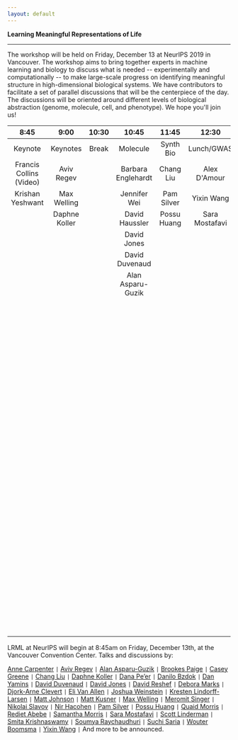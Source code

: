 ```yaml
---
layout: default
---
```


**Learning Meaningful Representations of Life**

***

The workshop will be held on Friday, December 13 at NeurIPS 2019 in Vancouver. The workshop aims to bring together experts in machine learning and biology to discuss what is needed -- experimentally and computationally -- to make large-scale progress on identifying meaningful structure in high-dimensional biological systems. We have contributors to facilitate a set of parallel discussions that will be the centerpiece of the day. The discussions will be oriented around different levels of biological abstraction (genome, molecule, cell, and phenotype). We hope you'll join us!




|           8:45          |     9:00      | 10:30 |        10:45       |     11:45    |      12:30     |          13:30         | 15:15 |               15:30              |      17:15      |  18:00  |
|:-----------------------:|:-------------:|:-----:|:------------------:|:------------:|:--------------:|:----------------------:|:-----:|:--------------------------------:|:---------------:|:-------:|
|         Keynote         |    Keynotes   | Break |      Molecule      |   Synth Bio  |   Lunch/GWAS   |        Phenotype       | Break |               Cell               | Closing Address | Posters |
| Francis Collins (Video) | Aviv Regev    |       | Barbara Englehardt       | Chang Liu    | Alex D'Amour   | Nir Hacohen            |       | Anne Carpenter                   | Ila Fiete       |         |
| Krishan Yeshwant        | Max Welling   |       | Jennifer Wei    | Pam Silver   | Yixin Wang     | David Reshef           |       | Hui Ting Grace Yeo               | Chris Sander    |         |
|                         | Daphne Koller |       | David Haussler     | Possu Huang  | Sara Mostafavi | Matt Johnson           |       | Jian Zhou                        | Dana Pe'er      |         |
|                         |               |       | David Jones           |              |                | Samantha Morris        |       | Maria Chikina                    |                 |         |
|                         |               |       | David Duvenaud   |              |                | Aurel Nagy             |       | Alexander Tong                   |                 |         |
|                         |               |       | Alan Asparu-Guzik |              |                | Gokcen Eraslan         |       | Benjamin Lengerich               |                 |         |
|                         |               |       |      |              |                | Meromit Singer         |       | Aly O. Abdelkareem               |                 |         |
|                         |               |       |   |              |                | Eli van Allen          |       | Gokcen Eraslan                   |                 |         |
|                         |               |       |      |              |                | Smita Krishnaswamy     |       | Andrew Blumberg                  |                 |         |
|                         |               |       |        |              |                | Casey Greene           |       | Stephen Ra                       |                 |         |
|                         |               |       |        |              |                | Scott Linderman        |       | Daniel Burkhardt                 |                 |         |
|                         |               |       |                    |              |                | Alex Bloemendal        |       | Emanuel Flores Bautista          |                 |         |
|                         |               |       |                    |              |                | Alex Wiltschko         |       | Frederick Matsen                 |                 |         |
|                         |               |       |                    |              |                | Dylan Kotliar          |       | Alan Moses                       |                 |         |
|                         |               |       |                    |              |                | James Zou              |       | Zhenghao Chen                    |                 |         |
|                         |               |       |                    |              |                | Brendan Bulik-Sullivan |       | Marzieh Haghighi                 |                 |         |
|                         |               |       |                    |              |                |                        |       | Alex Lu                          |                 |         |
|                         |               |       |                    |              |                |                        |       | Geoffrey Schau                   |                 |         |
|                         |               |       |                    |              |                |                        |       | Jeff Nivala                      |                 |         |
|                         |               |       |                    |              |                |                        |       | Luke O'Connor                    |                 |         |
|                         |               |       |                    |              |                |                        |       | Miriam Shiffman                  |                 |         |
|                         |               |       |                    |              |                |                        |       | Hannes Harbrecht                 |                 |         |
|                         |               |       |                    |              |                |                        |       | Shimbi Masengo Wa Umba Papa Levi |                 |         |




LRML at NeurIPS will begin at 8:45am on Friday, December 13th, at the Vancouver Convention Center. Talks and discussions by:

[Anne Carpenter](https://personal.broadinstitute.org/anne/) `|`
[Aviv Regev](https://www.broadinstitute.org/regev-lab) `|`
[Alan Asparu-Guzik](https://matter.toronto.edu/) `|`
[Brookes Paige](http://www.robots.ox.ac.uk/~brooks/) `|`
[Casey Greene](http://www.greenelab.com/) `|`
[Chang Liu](https://liulab.com/ccl/) `|`
[Daphne Koller](https://ai.stanford.edu/users/koller/) `|`
[Dana Pe’er](https://www.mskcc.org/research/ski/labs/dana-pe-er) `|`
[Danilo Bzdok](https://danilobzdok.de/) `|`
[Dan Yamins](https://neuroailab.stanford.edu/) `|`
[David Duvenaud](http://www.cs.toronto.edu/~duvenaud/) `|`
[David Jones](http://www0.cs.ucl.ac.uk/staff/D.Jones/) `|`
[David Reshef](http://web.mit.edu/dnreshef/www/) `|`
[Debora Marks](https://marks.hms.harvard.edu/) `|`
[Djork-Arne Clevert](https://www.bioinf.jku.at/people/clevert/) `|`
[Eli Van Allen](https://vanallenlab.dana-farber.org/) `|`
[Joshua Weinstein](https://wlab.bio/) `|`
[Kresten Lindorff-Larsen](https://www1.bio.ku.dk/english/research/bms/research/sbinlab/groups/kll/) `|`
[Matt Johnson](https://people.csail.mit.edu/mattjj/) `|`
[Matt Kusner](http://mkusner.github.io/) `|`
[Max Welling](https://staff.fnwi.uva.nl/m.welling/) `|`
[Meromit Singer](https://www.singerlab.website/) `|`
[Nikolai Slavov](https://coe.northeastern.edu/people/slavov-nikolai/) `|`
[Nir Hacohen](https://www.massgeneral.org/cancerresearch/research/researchlab.aspx?id=1644) `|`
[Pam Silver](https://silver.med.harvard.edu/) `|`
[Possu Huang](http://www.proteindesign.org/) `|`
[Quaid Morris](http://www.morrislab.ca/) `|`
[Rediet Abebe](https://www.cs.cornell.edu/~red/) `|`
[Samantha Morris](http://morrislab.wustl.edu/) `|`
[Sara Mostafavi](http://saramostafavi.github.io/) `|`
[Scott Linderman](https://vanallenlab.dana-farber.org/) `|`
[Smita Krishnaswamy](https://www.krishnaswamylab.org/) `|`
[Soumya Raychaudhuri](https://immunogenomics.hms.harvard.edu/) `|`
[Suchi Saria](https://suchisaria.jhu.edu/) `|`
[Wouter Boomsma](https://di.ku.dk/) `|`
[Yixin Wang](http://www.stat.columbia.edu/~yixinwang/) `|` And more to be announced.


